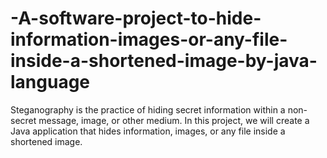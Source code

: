 # -A-software-project-to-hide-information-images-or-any-file-inside-a-shortened-image-by-java-language
Steganography is the practice of hiding secret information within a non-secret message, image, or other medium. In this project, we will create a Java application that hides information, images, or any file inside a shortened image.

